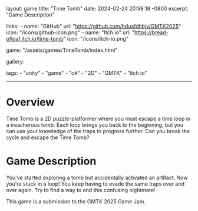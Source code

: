 layout: game
title:  "Time Tomb"
date:   2024-02-24 20:59:18 -0800
excerpt: "Game Description"

links:
    - name: "GitHub"
      url: "https://github.com/hdusfdhbjv/GMTK2025"
      icon: "/icons/github-icon.png"
    - name: "Itch.io"
      url: "https://bread-ofloaf.itch.io/time-tomb"
      icon: "/icons/itch-io.png"

game: "/assets/games/TimeTomb/index.html"

gallery:

tags:
    - "unity"
    - "game"
    - "c#"
    - "2D"
    - "GMTK"
    - "itch.io"

---

# Overview

Time Tomb is a 2D puzzle-platformer where you must escape a time loop in a treacherous tomb. Each loop brings you back to the beginning, but you can use your knowledge of the traps to progress further. Can you break the cycle and escape the Time Tomb?

# Game Description

You've started exploring a tomb but accidentally activated an artifact. Now you're stuck in a loop! You keep having to evade the same traps over and over again. Try to find a way to end this confusing nightmare!

This game is a submission to the GMTK 2025 Game Jam.